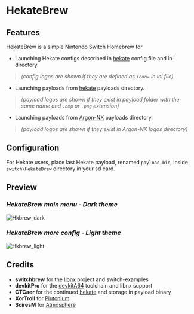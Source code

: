 # HekateBrew

## Features

HekateBrew is a simple Nintendo Switch Homebrew for 
- Launching Hekate configs described in [hekate](https://github.com/CTCaer/hekate) config file and ini directory.
>*(config logos are shown if they are defined as `icon=` in ini file)*
- Launching payloads from [hekate](https://github.com/CTCaer/hekate) payloads directory.
>*(payload logos are shown if they exist in payload folder with the same name and `.bmp` or `.png` extension)*
- Launching payloads from [Argon-NX](https://github.com/Guillem96/argon-nx) payloads directory.
>*(payload logos are shown if they exist in Argon-NX logos directory)*

## Configuration

For Hekate users, place last Hekate payload, renamed `payload.bin`, inside `switch\HekateBrew` directory in your sd card.

## Preview

### *HekateBrew main menu - Dark theme*
![Hkbrew_dark](https://user-images.githubusercontent.com/55793274/65813332-35984a00-e1d4-11e9-98cc-30812bc404b0.jpg)

### *HekateBrew more config - Light theme*
![Hkbrew_light](https://user-images.githubusercontent.com/55793274/65813333-3630e080-e1d4-11e9-8dda-3a76946cacef.jpg)

## Credits

* __switchbrew__ for the [libnx](https://github.com/switchbrew/libnx) project and switch-examples
* __devkitPro__ for the [devkitA64](https://devkitpro.org/) toolchain and libnx support
* __CTCaer__ for the continued [hekate](https://github.com/CTCaer/hekate) and storage in payload binary
* __XorTroll__ for [Plutonium](https://github.com/XorTroll/Plutonium)
* __SciresM__ for [Atmosphere](https://github.com/Atmosphere-NX/Atmosphere)
